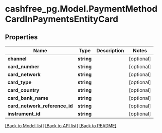 # cashfree_pg.Model.PaymentMethodCardInPaymentsEntityCard

## Properties

Name | Type | Description | Notes
------------ | ------------- | ------------- | -------------
**channel** | **string** |  | [optional] 
**card_number** | **string** |  | [optional] 
**card_network** | **string** |  | [optional] 
**card_type** | **string** |  | [optional] 
**card_country** | **string** |  | [optional] 
**card_bank_name** | **string** |  | [optional] 
**card_network_reference_id** | **string** |  | [optional] 
**instrument_id** | **string** |  | [optional] 

[[Back to Model list]](../README.md#documentation-for-models) [[Back to API list]](../README.md#documentation-for-api-endpoints) [[Back to README]](../README.md)

